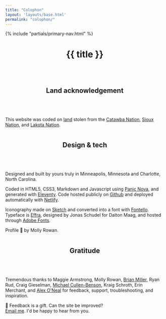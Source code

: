 ```yaml
---
title: "Colophon"
layout: 'layouts/base.html'
permalink: "colophon/"
---
```


{% include "partials/primary-nav.html" %}

<div class="container-narrow">
	<div class="row">
		<header class="greeting">
			<h1>{{ title }}</h1>
		</header>
	</div>
</div>

<section id="land-acknowledgement">
	<div class="container-narrow">
		<div class="row">
			<div class="column">
				<header>
					<h2>Land acknowledgement</h2>
				</header>
			</div>
			<div class="double-column">
				<p>This website was coded on <a href="https://native-land.ca">land</a> stolen from the <a href="https://www.catawba.com">Catawba Nation</a>, <a href="https://shakopeedakota.org">Sioux Nation</a>, and <a href="http://aktalakota.stjo.org">Lakota Nation</a>.</p>
			</div>
		</div>
	</div>
</section>

<section id="design-tech">
	<div class="container-narrow">
		<div class="row">
			<div class="column">
				<header>
					<h2>Design & tech</h2>
				</header>
			</div>
			<div class="double-column">
				<p>Designed and built by yours truly in Minneapolis, Minnesota and Charlotte, North Carolina.</p>
				<p>Coded in HTML5, CSS3, Markdown and Javascript using <a href="https://nova.app">Panic Nova</a>, and generated with <a href="https://www.11ty.dev">Eleventy</a>. Code hosted publicly on <a href="https://github.com/jshbrtz/jshbrtz.com">Github</a> and deployed automatically with <a href="https://www.netlify.com">Netlify</a>.</p>
				<p>Iconography made on <a href="https://www.sketch.com">Sketch</a> and converted into a font with <a href="https://fontello.com">Fontello</a>. Typeface is <a href="https://www.daltonmaag.com/library/effra">Effra</a>, designed by Jonas Schudel for Dalton Maag, and hosted through <a href="https://fonts.adobe.com">Adobe Fonts</a>.</p>
				<p>Profile &#128248; by Molly Rowan.</p>
		</div>
	</div>
</section>

<section id="gratitude">
	<div class="container-narrow">
		<div class="row">
			<div class="column">
				<header>
					<h2>Gratitude</h2>
				</header>
			</div>
			<div class="double-column">
				<p>Tremendous thanks to Maggie Armstrong, Molly Rowan, <a href="https://brianchmiller.com">Brian Miller</a>, Ryan Rud, Craig Gieselman, <a href="http://www.michaelcullenbenson.com/index.html">Michael Cullen-Benson</a>, Kraig Schroth, Erin Merchant, and <a href="https://aeoneal.com/">Alex O'Neal</a> for feedback, support, troubleshooting, and inspiration.</p>
				<p>&#127873; Feedback is a gift. Can the site be improved?<br><a href="{{ site.email }}">Email me</a>. I'd be happy to hear from you.</p>
			</div>
		</div>
	</div>
</section>